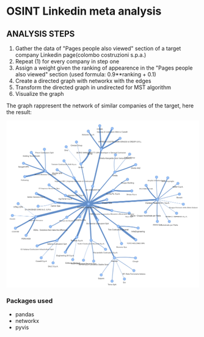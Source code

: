 # OSINT Linkedin meta analysis

## ANALYSIS STEPS
1) Gather the data of "Pages people also viewed" section of a target company Linkedin page(colombo costruzioni s.p.a.)
2) Repeat (1) for every company in step one
3) Assign a weight given the ranking of appearence in the "Pages people also viewed" section (used formula: 0.9**ranking + 0.1)
4) Create a directed graph with networkx with the edges
5) Transform the directed graph in undirected for MST algorithm
6) Visualize the graph

The graph rappresent the network of similar companies of the target, here the result:

![MST_target](MST_simili_online.png)


### Packages used
- pandas
- networkx
- pyvis
